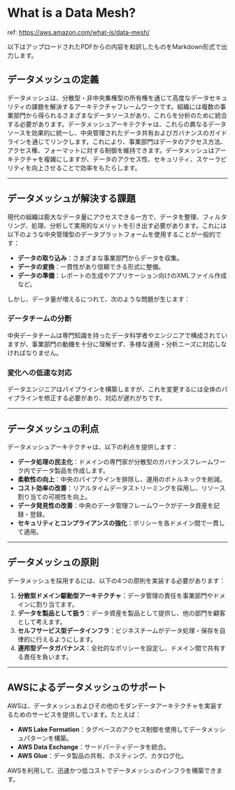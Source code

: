 # What is a Data Mesh?

ref: <https://aws.amazon.com/what-is/data-mesh/>

以下はアップロードされたPDFからの内容を和訳したものをMarkdown形式で出力します。

## データメッシュの定義

データメッシュは、分散型・非中央集権型の所有権を通じて高度なデータセキュリティの課題を解決するアーキテクチャフレームワークです。組織には複数の事業部門から得られるさまざまなデータソースがあり、これらを分析のために統合する必要があります。データメッシュアーキテクチャは、これらの異なるデータソースを効果的に統一し、中央管理されたデータ共有およびガバナンスのガイドラインを通じてリンクします。これにより、事業部門はデータのアクセス方法、アクセス権、フォーマットに対する制御を維持できます。データメッシュはアーキテクチャを複雑にしますが、データのアクセス性、セキュリティ、スケーラビリティを向上させることで効率をもたらします。

---

## データメッシュが解決する課題

現代の組織は膨大なデータ量にアクセスできる一方で、データを整理、フィルタリング、処理、分析して実用的なメリットを引き出す必要があります。これには以下のような中央管理型のデータプラットフォームを使用することが一般的です：

- **データの取り込み**：さまざまな事業部門からデータを収集。
- **データの変換**：一貫性があり信頼できる形式に整備。
- **データの準備**：レポートの生成やアプリケーション向けのXMLファイル作成など。

しかし、データ量が増えるにつれて、次のような問題が生じます：

### データチームの分断

中央データチームは専門知識を持ったデータ科学者やエンジニアで構成されていますが、事業部門の動機を十分に理解せず、多様な運用・分析ニーズに対応しなければなりません。

### 変化への低速な対応

データエンジニアはパイプラインを構築しますが、これを変更するには全体のパイプラインを修正する必要があり、対応が遅れがちです。

---

## データメッシュの利点

データメッシュアーキテクチャは、以下の利点を提供します：

- **データ処理の民主化**：ドメインの専門家が分散型のガバナンスフレームワーク内でデータ製品を作成します。
- **柔軟性の向上**：中央のパイプラインを排除し、運用のボトルネックを削減。
- **コスト効率の改善**：リアルタイムデータストリーミングを採用し、リソース割り当ての可視性を向上。
- **データ発見性の改善**：中央のデータ管理フレームワークがデータ資産を記録・登録。
- **セキュリティとコンプライアンスの強化**：ポリシーを各ドメイン間で一貫して適用。

---

## データメッシュの原則

データメッシュを採用するには、以下の4つの原則を実装する必要があります：

1. **分散型ドメイン駆動型アーキテクチャ**：データ管理の責任を事業部門やドメインに割り当てます。
2. **データを製品として扱う**：データ資産を製品として提供し、他の部門を顧客として考えます。
3. **セルフサービス型データインフラ**：ビジネスチームがデータ処理・保存を自律的に行えるようにします。
4. **連邦型データガバナンス**：全社的なポリシーを設定し、ドメイン間で共有する責任を負います。

---

## AWSによるデータメッシュのサポート

AWSは、データメッシュおよびその他のモダンデータアーキテクチャを実装するためのサービスを提供しています。たとえば：

- **AWS Lake Formation**：タグベースのアクセス制御を使用してデータメッシュパターンを構築。
- **AWS Data Exchange**：サードパーティデータを統合。
- **AWS Glue**：データ製品の共有、ホスティング、カタログ化。

AWSを利用して、迅速かつ低コストでデータメッシュのインフラを構築できます。
